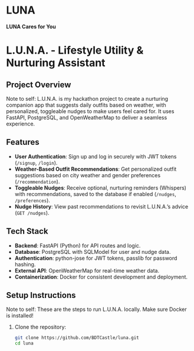 # LUNA

**LUNA Cares for You**

# L.U.N.A. - Lifestyle Utility & Nurturing Assistant

## Project Overview
Note to self: L.U.N.A. is my hackathon project to create a nurturing companion app that suggests daily outfits based on weather, with personalized, toggleable nudges to make users feel cared for. It uses FastAPI, PostgreSQL, and OpenWeatherMap to deliver a seamless experience.

## Features
- **User Authentication**: Sign up and log in securely with JWT tokens (`/signup`, `/login`).
- **Weather-Based Outfit Recommendations**: Get personalized outfit suggestions based on city weather and gender preferences (`/recommendation`).
- **Toggleable Nudges**: Receive optional, nurturing reminders (Whispers) with recommendations, saved to the database if enabled (`/nudges`, `/preferences`).
- **Nudge History**: View past recommendations to revisit L.U.N.A.’s advice (`GET /nudges`).

## Tech Stack
- **Backend**: FastAPI (Python) for API routes and logic.
- **Database**: PostgreSQL with SQLModel for user and nudge data.
- **Authentication**: python-jose for JWT tokens, passlib for password hashing.
- **External API**: OpenWeatherMap for real-time weather data.
- **Containerization**: Docker for consistent development and deployment.

## Setup Instructions
Note to self: These are the steps to run L.U.N.A. locally. Make sure Docker is installed!

1. Clone the repository:
   ```bash
   git clone https://github.com/BDTCastle/luna.git
   cd luna